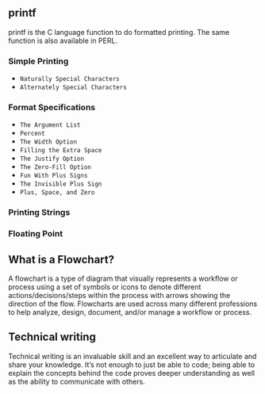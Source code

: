 ## printf
printf is the C language function to do formatted printing. The same function is also available in PERL.

### Simple Printing
- `Naturally Special Characters`
- `Alternately Special Characters`

### Format Specifications
- `The Argument List`
- `Percent`
- `The Width Option`
- `Filling the Extra Space`
- `The Justify Option`
- `The Zero-Fill Option`
- `Fun With Plus Signs`
- `The Invisible Plus Sign`
- `Plus, Space, and Zero`

### Printing Strings

### Floating Point

## What is a Flowchart?
A flowchart is a type of diagram that visually represents a workflow or process using a set of symbols or icons to denote different actions/decisions/steps within the process with arrows showing the direction of the flow. Flowcharts are used across many different professions to help analyze, design, document, and/or manage a workflow or process.


## Technical writing
Technical writing is an invaluable skill and an excellent way to articulate and share your knowledge. It’s not enough to just be able to code; being able to explain the concepts behind the code proves deeper understanding as well as the ability to communicate with others.
